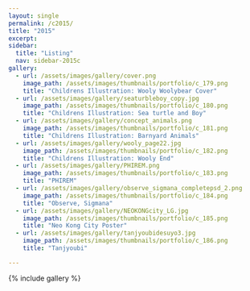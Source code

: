 ```yaml
---
layout: single
permalink: /c2015/
title: "2015"
excerpt: 
sidebar:
  title: "Listing"
  nav: sidebar-2015c
gallery:
  - url: /assets/images/gallery/cover.png
    image_path: /assets/images/thumbnails/portfolio/c_179.png 
    title: "Childrens Illustration: Wooly Woolybear Cover"
  - url: /assets/images/gallery/seaturbleboy_copy.jpg
    image_path: /assets/images/thumbnails/portfolio/c_180.png 
    title: "Childrens Illustration: Sea turtle and Boy"
  - url: /assets/images/gallery/concept_animals.png
    image_path: /assets/images/thumbnails/portfolio/c_181.png
    title: "Childrens Illustration: Barnyard Animals"
  - url: /assets/images/gallery/wooly_page22.jpg
    image_path: /assets/images/thumbnails/portfolio/c_182.png
    title: "Childrens Illustration: Wooly End"
  - url: /assets/images/gallery/PHIREM.png
    image_path: /assets/images/thumbnails/portfolio/c_183.png
    title: "PHIREM"
  - url: /assets/images/gallery/observe_sigmana_completepsd_2.png
    image_path: /assets/images/thumbnails/portfolio/c_184.png
    title: "Observe, Sigmana"
  - url: /assets/images/gallery/NEOKONGcity_LG.jpg
    image_path: /assets/images/thumbnails/portfolio/c_185.png
    title: "Neo Kong City Poster"
  - url: /assets/images/gallery/tanjyoubidesuyo3.jpg
    image_path: /assets/images/thumbnails/portfolio/c_186.png
    title: "Tanjyoubi"

---
```


{% include gallery %}
